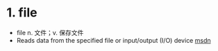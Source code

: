 # 1. file
- file n. 文件；v. 保存文件
- Reads data from the specified file or input/output (I/O) device [msdn](https://msdn.microsoft.com/en-us/library/windows/desktop/aa365467(v=vs.85).aspx)
